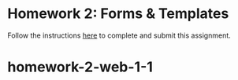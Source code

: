 # Homework 2: Forms & Templates

Follow the instructions [here](https://make-school-courses.github.io/WEB-1.1-Web-Architecture/#/Assignments/02-Forms-Templates) to complete and submit this assignment.
# homework-2-web-1-1
